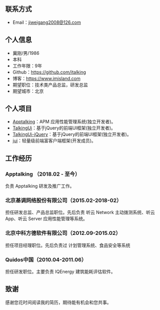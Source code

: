 ## 联系方式
- Email：jiweigang2008@126.com

## 个人信息

 - 冀刚/男/1986
 - 本科
 - 工作年限：9年
 - Github：https://github.com/italking
 - 博客：https://www.imisland.com
 - 期望职位：技术类产品总监，研发总监
 - 期望城市：北京

## 个人项目
 - [Apptalking](https://www.apptalking.com/)：APM 应用性能管理系统(独立开发者)。
 - [TalkingUi](https://www.talkingui.com/)：基于jQuery的前端UI框架(独立开发者)。
 - [TalkingUi-jQuery](https://jquery.talkingui.com/)：基于jQuery的前端UI框架(独立开发者)。
 - [jui](http://jui.org/)：轻量级前端富客户端框架(开发成员)。
 
## 工作经历
### Apptalking （2018.02 - 至今）
负责 Apptalking 研发及推广工作。
### 北京基调网络股份有限公司（2015.02-2018-02）
担任研发总监、产品总监职位。先后负责 听云 Network 主动拨测系统、听云 App、听云 Server 应用性能管理等系统。
### 北京中科方德软件有限公司（2012.09-2015.02）
担任项目经理职位。先后负责过 计划管理系统、食品安全等系统
### Quidos中国（2010.04-2011.06）
担任研发职位。主要负责 IQEnergy 建筑能耗评估软件。

## 致谢
感谢您花时间阅读我的简历，期待能有机会和您共事。